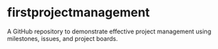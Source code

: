 # firstprojectmanagement
A GitHub repository to demonstrate effective project management using milestones, issues, and project boards.
